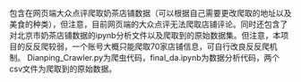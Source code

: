 包含在网页端大众点评爬取奶茶店铺数据（可以根据自己需要更改爬取的地址以及美食的种类），但注意，目前网页端的大众点评无法爬取店铺评论。同时还包含了对北京市奶茶店铺数据的ipynb分析文件以及爬取到的原始数据集。但注意，本项目的反反爬较弱，一个账号大概只能爬取70家店铺信息，可自行改良反反爬机制。
Dianping_Crawler.py为爬虫代码，final_da.ipynb为数据分析代码，两个csv文件为爬取到的原始数据。
